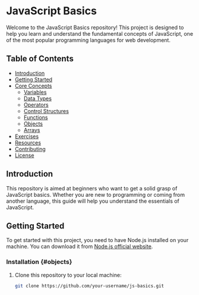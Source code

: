 # JavaScript Basics

Welcome to the JavaScript Basics repository! This project is designed to help you learn and understand the fundamental concepts of JavaScript, one of the most popular programming languages for web development.

## Table of Contents

- [Introduction](#introduction)
- [Getting Started](#getting-started)
- [Core Concepts](#core-concepts)
  - [Variables](#variables)
  - [Data Types](#data-types)
  - [Operators](#operators)
  - [Control Structures](#control-structures)
  - [Functions](#functions)
  - [Objects](#objects)
  - [Arrays](#arrays)
- [Exercises](#exercises)
- [Resources](#resources)
- [Contributing](#contributing)
- [License](#license)

## Introduction

This repository is aimed at beginners who want to get a solid grasp of JavaScript basics. Whether you are new to programming or coming from another language, this guide will help you understand the essentials of JavaScript.

## Getting Started

To get started with this project, you need to have Node.js installed on your machine. You can download it from [Node.js official website](https://nodejs.org/).

### Installation {#objects}

1. Clone this repository to your local machine:
   ```bash
   git clone https://github.com/your-username/js-basics.git

